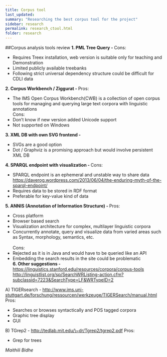 ```yaml
---
title: Corpus tool
last_updated:
summary: "Researching the best corpus tool for the project"
sidebar: research
permalink: research_ctool.html
folder: research
---
```

##Corpus analysis tools review
<b>1.  PML Tree Query - </b>
Cons: 
-   Requires Treex installation, web version is suitable only for
    teaching and Demonstration
-   Limited publicly available treebanks
-   Following strict universal dependency structure could be difficult
    for CDLI data
    
<b>2.  Corpus Workbench / Ziggurat - </b>
Pros: 
-   The IMS Open Corpus Workbench(CWB) is a collection of open corpus tools for managing and querying large text corpora with linguistic annotations <br/>
Cons: 
-   Don’t know if new version added Unicode support
-   Not supported on Windows

<b>3.  XML DB with own SVG frontend - </b>
-   SVGs are a good option
-   Dot / Graphviz is a promising approach but would involve persistent
    XML DB

<b>4.  SPARQL endpoint with visualization - </b>
Cons: 
-   SPARQL endpoint is an ephemeral and unstable way to share data
    https://daverog.wordpress.com/2013/06/04/the-enduring-myth-of-the-sparql-endpoint/
-   Requires data to be stored in RDF format
-   Preferable for key-value kind of data

<b>5.  ANNIS (Annotation of Information Structure) - </b>
Pros: 
-   Cross platform
-   Browser based search
-   Visualization architecture for complex, multilayer linguistic
    corpora
-   Concurrently annotate, query and visualize data from varied areas
    such as Syntax, morphology, semantics, etc. <br/>    
Cons: 
-   Rejected as it is in Java and would have to be queried like an API
-   Embedding the search results in the site could be problematic<br/>
<b>6.  Other suggestions -</b>
https://linguistics.stanford.edu/resources/corpora/corpus-tools 
http://linguistlist.org/sp/SearchWRListing-action.cfm?subclassid=7223&SearchType=LF&WRTypeID=2

A)  TIGERsearch - 
    http://www.ims.uni-stuttgart.de/forschung/ressourcen/werkzeuge/TIGERSearch/manual.html
    Pros: 
-   Searches or browses syntactically and POS tagged corpora
-   Graphic tree display
-   GUI

B)  TGrep2 - 
http://tedlab.mit.edu/\~dr/Tgrep2/tgrep2.pdf 
Pros:
-   Grep for trees





*Maithili Bidhe*
